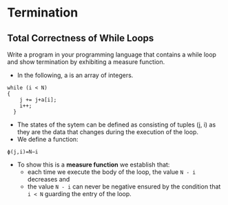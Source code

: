 # Termination

## Total Correctness of While Loops

Write a program in your programming language that contains a while loop
and show termination by exhibiting a measure function.

* In the following, a is an array of integers.

```
while (i < N) 
{										
	j += j+a[i];										
	i++;
  }
``` 

* The states of the sytem can be defined as consisting of tuples (j, i)
as they are the data that changes during the execution of the loop.  
* We define a function:

```
ϕ(j,i)=N−i
```

* To show this is a **measure function** we establish that:
	* each time we execute the body of the loop, the value `N - i` 
	decreases and
	* the value `N - i` can never be negative ensured by the 
	condition that `i < N` guarding the entry of the loop.
	


